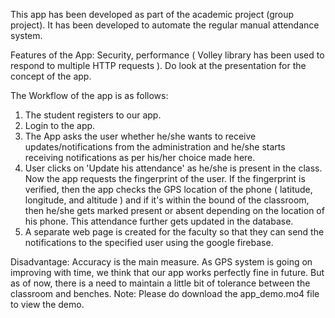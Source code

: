 This app has been developed as part of the academic project (group project).  It has been developed to automate the regular manual attendance system.

Features of the App: Security, performance ( Volley library has been used to respond to multiple HTTP requests ). Do look at the presentation for the concept of the app.

The Workflow of the app is as follows:
1. The student registers to our app.
2. Login to the app.
3. The App asks the user whether he/she wants to receive updates/notifications from the administration and he/she starts receiving notifications as per his/her choice made here.
4. User clicks on 'Update his attendance' as he/she is present in the class. Now the app requests the fingerprint of the user. If the fingerprint is verified, then the app checks the GPS location of the phone ( latitude, longitude, and altitude ) and if it's within the bound of the classroom, then he/she gets marked present or absent depending on the location of his phone. This attendance further gets updated in the database.
5. A separate web page is created for the faculty so that they can send the notifications to the specified user using the google firebase.

Disadvantage: Accuracy is the main measure. As GPS system is going on improving with time, we think that our app works perfectly fine in future. But as of now, there is a need to maintain a little bit of tolerance between the classroom and benches.
Note: Please do download the app_demo.mo4 file to view the demo. 
